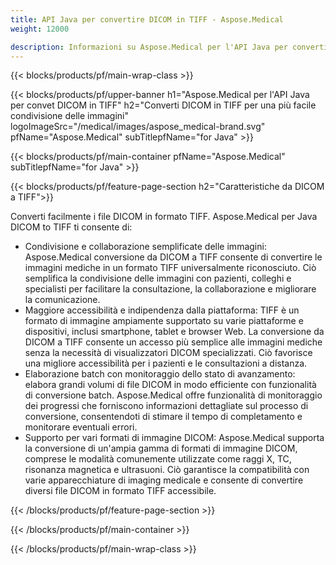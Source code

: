 ```yaml
---
title: API Java per convertire DICOM in TIFF - Aspose.Medical
weight: 12000

description: Informazioni su Aspose.Medical per l'API Java per convertire DICOM in TIFF
---
```


{{< blocks/products/pf/main-wrap-class >}}

{{< blocks/products/pf/upper-banner h1="Aspose.Medical per l'API Java per convet DICOM in TIFF" h2="Converti DICOM in TIFF per una più facile condivisione delle immagini" logoImageSrc="/medical/images/aspose_medical-brand.svg" pfName="Aspose.Medical" subTitlepfName="for Java" >}}

{{< blocks/products/pf/main-container pfName="Aspose.Medical" subTitlepfName="for Java" >}}

{{< blocks/products/pf/feature-page-section h2="Caratteristiche da DICOM a TIFF">}}

<p>Converti facilmente i file DICOM in formato TIFF. Aspose.Medical per Java DICOM to TIFF ti consente di:</p>

<ul>
<li>Condivisione e collaborazione semplificate delle immagini: Aspose.Medical conversione da DICOM a TIFF consente di convertire le immagini mediche in un formato TIFF universalmente riconosciuto. Ciò semplifica la condivisione delle immagini con pazienti, colleghi e specialisti per facilitare la consultazione, la collaborazione e migliorare la comunicazione.</li>
<li>Maggiore accessibilità e indipendenza dalla piattaforma: TIFF è un formato di immagine ampiamente supportato su varie piattaforme e dispositivi, inclusi smartphone, tablet e browser Web. La conversione da DICOM a TIFF consente un accesso più semplice alle immagini mediche senza la necessità di visualizzatori DICOM specializzati. Ciò favorisce una migliore accessibilità per i pazienti e le consultazioni a distanza.</li>
<li>Elaborazione batch con monitoraggio dello stato di avanzamento: elabora grandi volumi di file DICOM in modo efficiente con funzionalità di conversione batch. Aspose.Medical offre funzionalità di monitoraggio dei progressi che forniscono informazioni dettagliate sul processo di conversione, consentendoti di stimare il tempo di completamento e monitorare eventuali errori.</li>
<li>Supporto per vari formati di immagine DICOM: Aspose.Medical supporta la conversione di un'ampia gamma di formati di immagine DICOM, comprese le modalità comunemente utilizzate come raggi X, TC, risonanza magnetica e ultrasuoni. Ciò garantisce la compatibilità con varie apparecchiature di imaging medicale e consente di convertire diversi file DICOM in formato TIFF accessibile.</li>
</ul>

{{< /blocks/products/pf/feature-page-section >}}

{{< /blocks/products/pf/main-container >}}

{{< /blocks/products/pf/main-wrap-class >}}